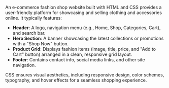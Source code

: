 An e-commerce fashion shop website built with HTML and CSS provides a user-friendly platform for showcasing and selling clothing and accessories online. It typically features:

- **Header**: A logo, navigation menu (e.g., Home, Shop, Categories, Cart), and search bar.
- **Hero Section**: A banner showcasing the latest collections or promotions with a "Shop Now" button.
- **Product Grid**: Displays fashion items (image, title, price, and "Add to Cart" button) arranged in a clean, responsive grid layout.
- **Footer**: Contains contact info, social media links, and other site navigation.

CSS ensures visual aesthetics, including responsive design, color schemes, typography, and hover effects for a seamless shopping experience.
